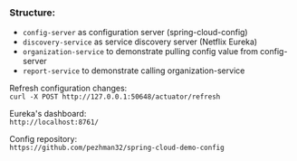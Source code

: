 ### Structure:
- `config-server` as configuration server (spring-cloud-config)
- `discovery-service` as service discovery server (Netflix Eureka)
- `organization-service` to demonstrate pulling config value from config-server
- `report-service` to demonstrate calling organization-service


Refresh configuration changes: <br />
`curl -X POST http://127.0.0.1:50648/actuator/refresh`


Eureka's dashboard:  <br />
`http://localhost:8761/`

Config repository: <br />
`https://github.com/pezhman32/spring-cloud-demo-config`
